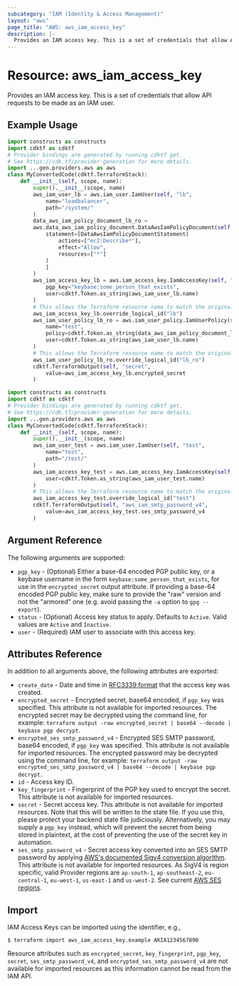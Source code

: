 ```yaml
---
subcategory: "IAM (Identity & Access Management)"
layout: "aws"
page_title: "AWS: aws_iam_access_key"
description: |-
  Provides an IAM access key. This is a set of credentials that allow API requests to be made as an IAM user.
---
```


# Resource: aws_iam_access_key

Provides an IAM access key. This is a set of credentials that allow API requests to be made as an IAM user.

## Example Usage

```python
import constructs as constructs
import cdktf as cdktf
# Provider bindings are generated by running cdktf get.
# See https://cdk.tf/provider-generation for more details.
import ...gen.providers.aws as aws
class MyConvertedCode(cdktf.TerraformStack):
    def __init__(self, scope, name):
        super().__init__(scope, name)
        aws_iam_user_lb = aws.iam_user.IamUser(self, "lb",
            name="loadbalancer",
            path="/system/"
        )
        data_aws_iam_policy_document_lb_ro =
        aws.data_aws_iam_policy_document.DataAwsIamPolicyDocument(self, "lb_ro",
            statement=[DataAwsIamPolicyDocumentStatement(
                actions=["ec2:Describe*"],
                effect="Allow",
                resources=["*"]
            )
            ]
        )
        aws_iam_access_key_lb = aws.iam_access_key.IamAccessKey(self, "lb_2",
            pgp_key="keybase:some_person_that_exists",
            user=cdktf.Token.as_string(aws_iam_user_lb.name)
        )
        # This allows the Terraform resource name to match the original name. You can remove the call if you don't need them to match.
        aws_iam_access_key_lb.override_logical_id("lb")
        aws_iam_user_policy_lb_ro = aws.iam_user_policy.IamUserPolicy(self, "lb_ro_3",
            name="test",
            policy=cdktf.Token.as_string(data_aws_iam_policy_document_lb_ro.json),
            user=cdktf.Token.as_string(aws_iam_user_lb.name)
        )
        # This allows the Terraform resource name to match the original name. You can remove the call if you don't need them to match.
        aws_iam_user_policy_lb_ro.override_logical_id("lb_ro")
        cdktf.TerraformOutput(self, "secret",
            value=aws_iam_access_key_lb.encrypted_secret
        )
```

```python
import constructs as constructs
import cdktf as cdktf
# Provider bindings are generated by running cdktf get.
# See https://cdk.tf/provider-generation for more details.
import ...gen.providers.aws as aws
class MyConvertedCode(cdktf.TerraformStack):
    def __init__(self, scope, name):
        super().__init__(scope, name)
        aws_iam_user_test = aws.iam_user.IamUser(self, "test",
            name="test",
            path="/test/"
        )
        aws_iam_access_key_test = aws.iam_access_key.IamAccessKey(self, "test_1",
            user=cdktf.Token.as_string(aws_iam_user_test.name)
        )
        # This allows the Terraform resource name to match the original name. You can remove the call if you don't need them to match.
        aws_iam_access_key_test.override_logical_id("test")
        cdktf.TerraformOutput(self, "aws_iam_smtp_password_v4",
            value=aws_iam_access_key_test.ses_smtp_password_v4
        )
```

## Argument Reference

The following arguments are supported:

* `pgp_key` - (Optional) Either a base-64 encoded PGP public key, or a keybase username in the form `keybase:some_person_that_exists`, for use in the `encrypted_secret` output attribute. If providing a base-64 encoded PGP public key, make sure to provide the "raw" version and not the "armored" one (e.g. avoid passing the `-a` option to `gpg --export`).
* `status` - (Optional) Access key status to apply. Defaults to `Active`. Valid values are `Active` and `Inactive`.
* `user` - (Required) IAM user to associate with this access key.

## Attributes Reference

In addition to all arguments above, the following attributes are exported:

* `create_date` - Date and time in [RFC3339 format](https://tools.ietf.org/html/rfc3339#section-5.8) that the access key was created.
* `encrypted_secret` - Encrypted secret, base64 encoded, if `pgp_key` was specified. This attribute is not available for imported resources. The encrypted secret may be decrypted using the command line, for example: `terraform output -raw encrypted_secret | base64 --decode | keybase pgp decrypt`.
* `encrypted_ses_smtp_password_v4` - Encrypted SES SMTP password, base64 encoded, if `pgp_key` was specified. This attribute is not available for imported resources. The encrypted password may be decrypted using the command line, for example: `terraform output -raw encrypted_ses_smtp_password_v4 | base64 --decode | keybase pgp decrypt`.
* `id` - Access key ID.
* `key_fingerprint` - Fingerprint of the PGP key used to encrypt the secret. This attribute is not available for imported resources.
* `secret` - Secret access key. This attribute is not available for imported resources. Note that this will be written to the state file. If you use this, please protect your backend state file judiciously. Alternatively, you may supply a `pgp_key` instead, which will prevent the secret from being stored in plaintext, at the cost of preventing the use of the secret key in automation.
* `ses_smtp_password_v4` - Secret access key converted into an SES SMTP password by applying [AWS's documented Sigv4 conversion algorithm](https://docs.aws.amazon.com/ses/latest/DeveloperGuide/smtp-credentials.html#smtp-credentials-convert). This attribute is not available for imported resources. As SigV4 is region specific, valid Provider regions are `ap-south-1`, `ap-southeast-2`, `eu-central-1`, `eu-west-1`, `us-east-1` and `us-west-2`. See current [AWS SES regions](https://docs.aws.amazon.com/general/latest/gr/rande.html#ses_region).

## Import

IAM Access Keys can be imported using the identifier, e.g.,

```
$ terraform import aws_iam_access_key.example AKIA1234567890
```

Resource attributes such as `encrypted_secret`, `key_fingerprint`, `pgp_key`, `secret`, `ses_smtp_password_v4`, and `encrypted_ses_smtp_password_v4` are not available for imported resources as this information cannot be read from the IAM API.

<!-- cache-key: cdktf-0.17.0-pre.15 input-9abefc1a07c9bc27d66b88ac69a851aed84725b6f96938d3e50de9b8956e0cef -->